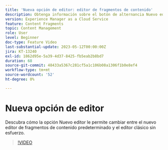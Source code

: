 ```yaml
---
title: 'Nueva opción de editor: editor de fragmentos de contenido'
description: Obtenga información sobre el botón de alternancia Nuevo editor que le permite cambiar entre el editor predeterminado Nuevo fragmento de contenido y el editor clásico sin esfuerzo.
version: Experience Manager as a Cloud Service
feature: Content Fragments
topic: Content Management
role: User
level: Beginner
doc-type: Feature Video
last-substantial-update: 2023-05-12T00:00:00Z
jira: KT-13240
exl-id: 1862d95e-5a39-4d37-8425-fb5eab2b8bd7
duration: 68
source-git-commit: 48433a5367c281cf5a1c106b08a1306f1b0e8ef4
workflow-type: tm+mt
source-wordcount: '52'
ht-degree: 0%

---
```


# Nueva opción de editor

Descubra cómo la opción Nuevo editor le permite cambiar entre el nuevo editor de fragmentos de contenido predeterminado y el editor clásico sin esfuerzo.

>[!VIDEO](https://video.tv.adobe.com/v/3419312/?learn=on)
